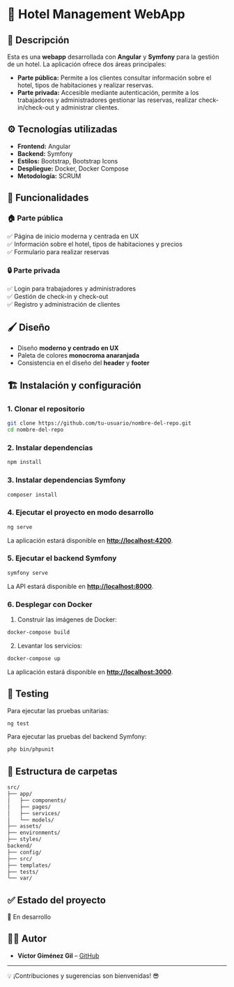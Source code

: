 # 🏨 Hotel Management WebApp

## 📌 Descripción
Esta es una **webapp** desarrollada con **Angular** y **Symfony** para la gestión de un hotel. La aplicación ofrece dos áreas principales:

- **Parte pública:** Permite a los clientes consultar información sobre el hotel, tipos de habitaciones y realizar reservas.  
- **Parte privada:** Accesible mediante autenticación, permite a los trabajadores y administradores gestionar las reservas, realizar check-in/check-out y administrar clientes.

## ⚙️ Tecnologías utilizadas
- **Frontend:** Angular  
- **Backend:** Symfony  
- **Estilos:** Bootstrap, Bootstrap Icons  
- **Despliegue:** Docker, Docker Compose  
- **Metodología:** SCRUM  

## 🎯 Funcionalidades
### 🏠 Parte pública
✅ Página de inicio moderna y centrada en UX  
✅ Información sobre el hotel, tipos de habitaciones y precios  
✅ Formulario para realizar reservas  

### 🔒 Parte privada
✅ Login para trabajadores y administradores  
✅ Gestión de check-in y check-out  
✅ Registro y administración de clientes  

## 🖌️ Diseño
- Diseño **moderno y centrado en UX**  
- Paleta de colores **monocroma anaranjada**  
- Consistencia en el diseño del **header** y **footer**  

## 🏗️ Instalación y configuración
### 1. **Clonar el repositorio**
```bash
git clone https://github.com/tu-usuario/nombre-del-repo.git
cd nombre-del-repo
```

### 2. **Instalar dependencias**
```bash
npm install
```

### 3. **Instalar dependencias Symfony**
```bash
composer install
```

### 4. **Ejecutar el proyecto en modo desarrollo**
```bash
ng serve
```
La aplicación estará disponible en **[http://localhost:4200](http://localhost:4200)**.

### 5. **Ejecutar el backend Symfony**
```bash
symfony serve
```
La API estará disponible en **[http://localhost:8000](http://localhost:8000)**.

### 6. **Desplegar con Docker**
1. Construir las imágenes de Docker:
```bash
docker-compose build
```
2. Levantar los servicios:
```bash
docker-compose up
```
La aplicación estará disponible en **[http://localhost:3000](http://localhost:3000)**.

## 🧪 **Testing**
Para ejecutar las pruebas unitarias:
```bash
ng test
```

Para ejecutar las pruebas del backend Symfony:
```bash
php bin/phpunit
```

## 📂 **Estructura de carpetas**
```bash
src/
├── app/
│   ├── components/
│   ├── pages/
│   ├── services/
│   └── models/
├── assets/
├── environments/
├── styles/
backend/
├── config/
├── src/
├── templates/
├── tests/
└── var/
```

## ✅ **Estado del proyecto**
🚧 En desarrollo  

## 👨‍💻 **Autor**
- **Víctor Giménez Gil** – [GitHub](https://github.com/tu-usuario)  

---

💡 ¡Contribuciones y sugerencias son bienvenidas! 😎
